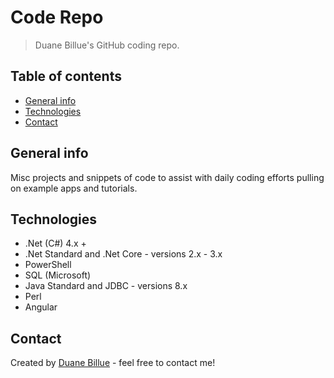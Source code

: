 # Code Repo
> Duane Billue's GitHub coding repo.

## Table of contents
* [General info](#general-info)
* [Technologies](#technologies)
* [Contact](#contact)

## General info
Misc projects and snippets of code to assist with daily coding efforts pulling on example apps and tutorials.

## Technologies
* .Net (C#) 4.x +
* .Net Standard and .Net Core - versions 2.x - 3.x
* PowerShell
* SQL (Microsoft)
* Java Standard and JDBC - versions 8.x
* Perl
* Angular

## Contact
Created by [Duane Billue](https://www.linkedin.com/in/duanebillue/) - feel free to contact me!
